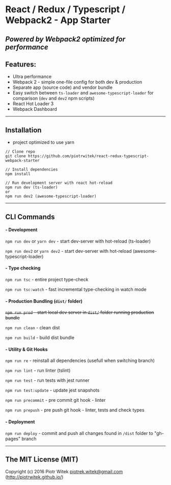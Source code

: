 # React / Redux / Typescript / Webpack2 - App Starter
## _Powered by Webpack2 optimized for performance_

## Features:
- Ultra performance  
- Webpack 2 - simple one-file config for both dev & production  
- Separate app (source code) and vendor bundle  
- Easy switch between `ts-loader` and `awesome-typescript-loader` for comparison (`dev` and `dev2` npm scripts)  
- React Hot Loader 3  
- Webpack Dashboard  

---

## Installation
- project optimized to use yarn
```
// Clone repo
git clone https://github.com/piotrwitek/react-redux-typescript-webpack-starter

// Install dependencies
npm install

// Run development server with react hot-reload
npm run dev (ts-loader)
or
npm run dev2 (awesome-typescript-loader)
```

---

## CLI Commands

#### - Development

`npm run dev` or `yarn dev` - start dev-server with hot-reload (ts-loader)

`npm run dev2` or `yarn dev2` - start dev-server with hot-reload (awesome-typescript-loader)

#### - Type checking

`npm run tsc` - entire project type-check

`npm run tsc:watch` - fast incremental type-checking in watch mode

#### - Production Bundling (`dist/` folder)

~~`npm run prod` - start local dev server in `dist/` folder running production bundle~~

`npm run clean` - clean dist

`npm run build` - build dist bundle

#### - Utility & Git Hooks

`npm run re` - reinstall all dependencies (usefull when switching branch)

`npm run lint` - run linter (tslint)

`npm run test` - run tests with jest runner

`npm run test:update` - update jest snapshots

`npm run precommit` - pre commit git hook - linter

`npm run prepush` - pre push git hook - linter, tests and check types

#### - Deployment

`npm run deploy` - commit and push all changes found in `/dist` folder to "gh-pages" branch

---

## The MIT License (MIT)

Copyright (c) 2016 Piotr Witek <piotrek.witek@gmail.com> (http://piotrwitek.github.io/)
